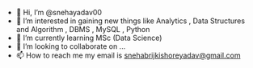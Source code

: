 - 👋 Hi, I’m @snehayadav00
- 👀 I’m interested in gaining new things like Analytics , Data Structures and Algorithm , DBMS , MySQL , Python 
- 🌱 I’m currently learning MSc (Data Science)
- 💞️ I’m looking to collaborate on ...
- 📫 How to reach me my email is snehabrijkishoreyadav@gmail.com

<!---
snehayadav00/snehayadav00 is a ✨ special ✨ repository because its `README.md` (this file) appears on your GitHub profile.
You can click the Preview link to take a look at your changes.
--->
